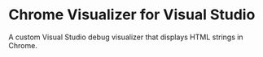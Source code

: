 # Chrome Visualizer for Visual Studio
A custom Visual Studio debug visualizer that displays HTML strings in Chrome.
